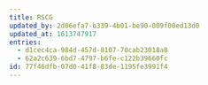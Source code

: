 ```yaml
---
title: RSCG
updated_by: 2d06efa7-b339-4b01-be90-009f00ed13d0
updated_at: 1613747917
entries:
  - d1cec4ca-984d-457d-8107-70cab23018a8
  - 62a2c639-6bd7-4797-b6fe-c122b39660fc
id: 77f46dfb-07d0-41f8-83de-1195fe3991f4
---
```

